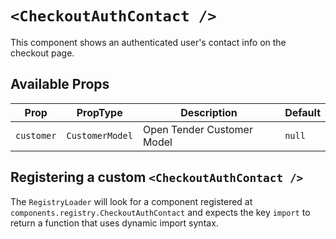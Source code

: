 # `<CheckoutAuthContact />`

This component shows an authenticated user's contact info on the checkout page.

## Available Props

| Prop       | PropType        | Description                | Default |
| ---------- | --------------- | -------------------------- | ------- |
| `customer` | `CustomerModel` | Open Tender Customer Model | `null`  |

## Registering a custom `<CheckoutAuthContact />`

The `RegistryLoader` will look for a component registered at `components.registry.CheckoutAuthContact` and expects the key `import` to return a function that uses dynamic import syntax.
